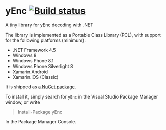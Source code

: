 # yEnc [![Build status](https://ci.appveyor.com/api/projects/status/t12qq70iaumqmhr2/branch/master?svg=true)](https://ci.appveyor.com/project/khellang/yenc/branch/master)

A tiny library for yEnc decoding with .NET

The library is implemented as a Portable Class Library (PCL), with support for the following platforms (minimum):

 - .NET Framework 4.5
 - Windows 8
 - Windows Phone 8.1
 - Windows Phone Silverlight 8
 - Xamarin.Android
 - Xamarin.iOS (Classic)

It is shipped as [a NuGet package](https://www.nuget.org/packages/yEnc).

To install it, simply search for `yEnc` in the Visual Studio Package Manager window, or write

> Install-Package yEnc

In the Package Manager Console.
